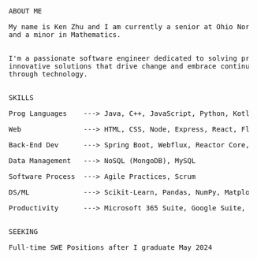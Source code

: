<pre>
  ABOUT ME<br />
  My name is Ken Zhu and I am currently a senior at Ohio Northern University pursuing a BS in Computer Science 
  and a minor in Mathematics.<br />
  
  I'm a passionate software engineer dedicated to solving problems and making a positive impact. I thrive on creating 
  innovative solutions that drive change and embrace continuous learning. Let's work together to create a better future 
  through technology.<br />
  
  SKILLS<br />
  Prog Languages    ---> Java, C++, JavaScript, Python, Kotlin<br />
  Web               ---> HTML, CSS, Node, Express, React, Flask, Websockets<br />
  Back-End Dev      ---> Spring Boot, Webflux, Reactor Core, XML/JSON, API<br />
  Data Management   ---> NoSQL (MongoDB), MySQL<br />
  Software Process  ---> Agile Practices, Scrum<br />
  DS/ML             ---> Scikit-Learn, Pandas, NumPy, Matplotlib<br />
  Productivity      ---> Microsoft 365 Suite, Google Suite, VCS (GitHub, BitBucket)<br />
  
  SEEKING<br />
  Full-time SWE Positions after I graduate May 2024<br />
</pre>
